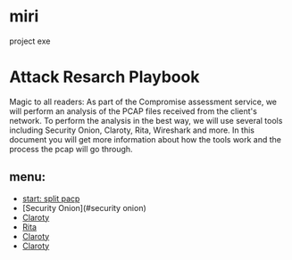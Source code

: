 # miri
project exe
# Attack Resarch Playbook
Magic to all readers:
As part of the Compromise assessment service, we will perform an analysis of the PCAP files received from the client's network.
To perform the analysis in the best way, we will use several tools including Security Onion, Claroty, Rita, Wireshark and more. 
In this document you will get more information about how the tools work and the process the pcap will go through.

## menu:
* [start: split pacp](#edit_pcap)
* [Security Onion](#security onion)
* [Claroty](#claroty)
* [Rita](#rita)
* [Claroty](#claroty)
* [Claroty](#claroty)
